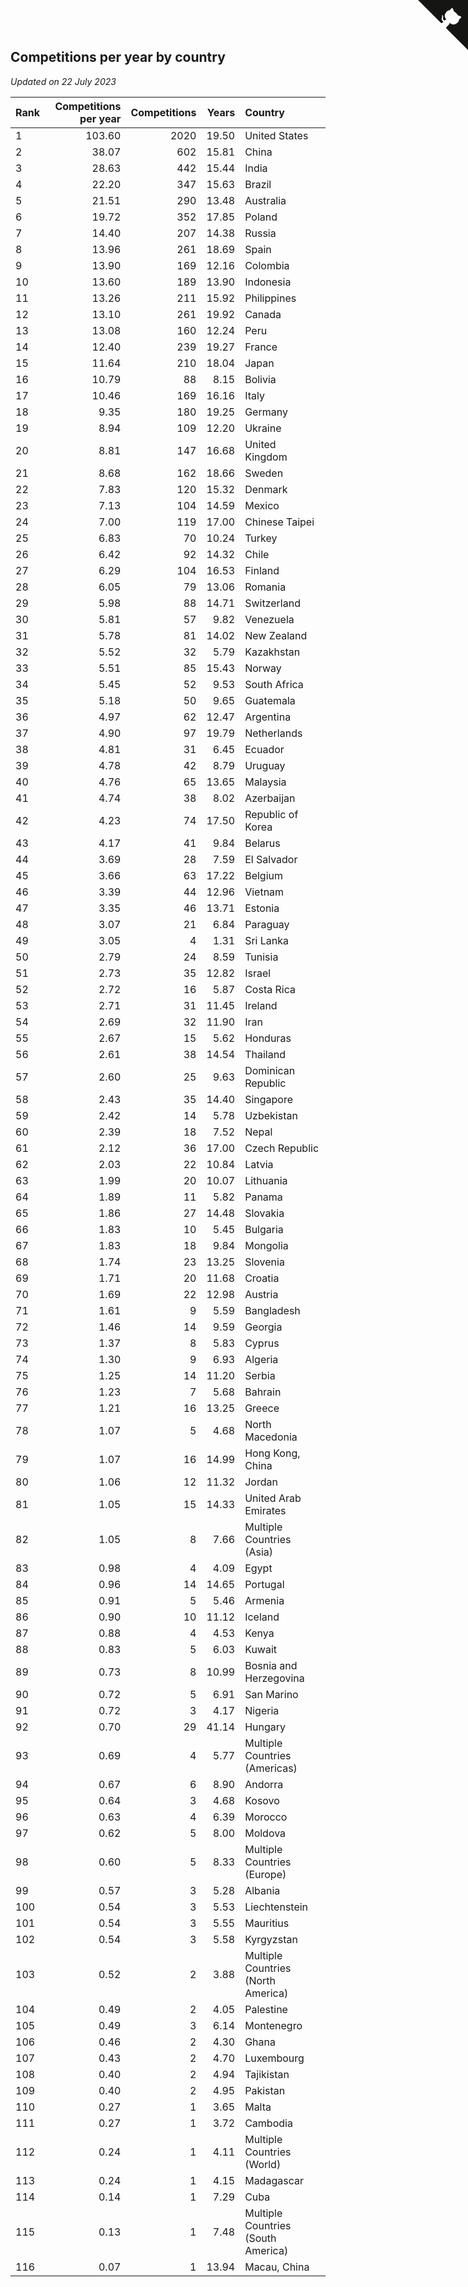 ## Competitions per year by country

*Updated on 22 July 2023*

| Rank | Competitions per year | Competitions | Years | Country |
| :--- | ---: | ---: | ---: | :--- |
| 1 | 103.60 | 2020 | 19.50 | United States |
| 2 | 38.07 | 602 | 15.81 | China |
| 3 | 28.63 | 442 | 15.44 | India |
| 4 | 22.20 | 347 | 15.63 | Brazil |
| 5 | 21.51 | 290 | 13.48 | Australia |
| 6 | 19.72 | 352 | 17.85 | Poland |
| 7 | 14.40 | 207 | 14.38 | Russia |
| 8 | 13.96 | 261 | 18.69 | Spain |
| 9 | 13.90 | 169 | 12.16 | Colombia |
| 10 | 13.60 | 189 | 13.90 | Indonesia |
| 11 | 13.26 | 211 | 15.92 | Philippines |
| 12 | 13.10 | 261 | 19.92 | Canada |
| 13 | 13.08 | 160 | 12.24 | Peru |
| 14 | 12.40 | 239 | 19.27 | France |
| 15 | 11.64 | 210 | 18.04 | Japan |
| 16 | 10.79 | 88 | 8.15 | Bolivia |
| 17 | 10.46 | 169 | 16.16 | Italy |
| 18 | 9.35 | 180 | 19.25 | Germany |
| 19 | 8.94 | 109 | 12.20 | Ukraine |
| 20 | 8.81 | 147 | 16.68 | United Kingdom |
| 21 | 8.68 | 162 | 18.66 | Sweden |
| 22 | 7.83 | 120 | 15.32 | Denmark |
| 23 | 7.13 | 104 | 14.59 | Mexico |
| 24 | 7.00 | 119 | 17.00 | Chinese Taipei |
| 25 | 6.83 | 70 | 10.24 | Turkey |
| 26 | 6.42 | 92 | 14.32 | Chile |
| 27 | 6.29 | 104 | 16.53 | Finland |
| 28 | 6.05 | 79 | 13.06 | Romania |
| 29 | 5.98 | 88 | 14.71 | Switzerland |
| 30 | 5.81 | 57 | 9.82 | Venezuela |
| 31 | 5.78 | 81 | 14.02 | New Zealand |
| 32 | 5.52 | 32 | 5.79 | Kazakhstan |
| 33 | 5.51 | 85 | 15.43 | Norway |
| 34 | 5.45 | 52 | 9.53 | South Africa |
| 35 | 5.18 | 50 | 9.65 | Guatemala |
| 36 | 4.97 | 62 | 12.47 | Argentina |
| 37 | 4.90 | 97 | 19.79 | Netherlands |
| 38 | 4.81 | 31 | 6.45 | Ecuador |
| 39 | 4.78 | 42 | 8.79 | Uruguay |
| 40 | 4.76 | 65 | 13.65 | Malaysia |
| 41 | 4.74 | 38 | 8.02 | Azerbaijan |
| 42 | 4.23 | 74 | 17.50 | Republic of Korea |
| 43 | 4.17 | 41 | 9.84 | Belarus |
| 44 | 3.69 | 28 | 7.59 | El Salvador |
| 45 | 3.66 | 63 | 17.22 | Belgium |
| 46 | 3.39 | 44 | 12.96 | Vietnam |
| 47 | 3.35 | 46 | 13.71 | Estonia |
| 48 | 3.07 | 21 | 6.84 | Paraguay |
| 49 | 3.05 | 4 | 1.31 | Sri Lanka |
| 50 | 2.79 | 24 | 8.59 | Tunisia |
| 51 | 2.73 | 35 | 12.82 | Israel |
| 52 | 2.72 | 16 | 5.87 | Costa Rica |
| 53 | 2.71 | 31 | 11.45 | Ireland |
| 54 | 2.69 | 32 | 11.90 | Iran |
| 55 | 2.67 | 15 | 5.62 | Honduras |
| 56 | 2.61 | 38 | 14.54 | Thailand |
| 57 | 2.60 | 25 | 9.63 | Dominican Republic |
| 58 | 2.43 | 35 | 14.40 | Singapore |
| 59 | 2.42 | 14 | 5.78 | Uzbekistan |
| 60 | 2.39 | 18 | 7.52 | Nepal |
| 61 | 2.12 | 36 | 17.00 | Czech Republic |
| 62 | 2.03 | 22 | 10.84 | Latvia |
| 63 | 1.99 | 20 | 10.07 | Lithuania |
| 64 | 1.89 | 11 | 5.82 | Panama |
| 65 | 1.86 | 27 | 14.48 | Slovakia |
| 66 | 1.83 | 10 | 5.45 | Bulgaria |
| 67 | 1.83 | 18 | 9.84 | Mongolia |
| 68 | 1.74 | 23 | 13.25 | Slovenia |
| 69 | 1.71 | 20 | 11.68 | Croatia |
| 70 | 1.69 | 22 | 12.98 | Austria |
| 71 | 1.61 | 9 | 5.59 | Bangladesh |
| 72 | 1.46 | 14 | 9.59 | Georgia |
| 73 | 1.37 | 8 | 5.83 | Cyprus |
| 74 | 1.30 | 9 | 6.93 | Algeria |
| 75 | 1.25 | 14 | 11.20 | Serbia |
| 76 | 1.23 | 7 | 5.68 | Bahrain |
| 77 | 1.21 | 16 | 13.25 | Greece |
| 78 | 1.07 | 5 | 4.68 | North Macedonia |
| 79 | 1.07 | 16 | 14.99 | Hong Kong, China |
| 80 | 1.06 | 12 | 11.32 | Jordan |
| 81 | 1.05 | 15 | 14.33 | United Arab Emirates |
| 82 | 1.05 | 8 | 7.66 | Multiple Countries (Asia) |
| 83 | 0.98 | 4 | 4.09 | Egypt |
| 84 | 0.96 | 14 | 14.65 | Portugal |
| 85 | 0.91 | 5 | 5.46 | Armenia |
| 86 | 0.90 | 10 | 11.12 | Iceland |
| 87 | 0.88 | 4 | 4.53 | Kenya |
| 88 | 0.83 | 5 | 6.03 | Kuwait |
| 89 | 0.73 | 8 | 10.99 | Bosnia and Herzegovina |
| 90 | 0.72 | 5 | 6.91 | San Marino |
| 91 | 0.72 | 3 | 4.17 | Nigeria |
| 92 | 0.70 | 29 | 41.14 | Hungary |
| 93 | 0.69 | 4 | 5.77 | Multiple Countries (Americas) |
| 94 | 0.67 | 6 | 8.90 | Andorra |
| 95 | 0.64 | 3 | 4.68 | Kosovo |
| 96 | 0.63 | 4 | 6.39 | Morocco |
| 97 | 0.62 | 5 | 8.00 | Moldova |
| 98 | 0.60 | 5 | 8.33 | Multiple Countries (Europe) |
| 99 | 0.57 | 3 | 5.28 | Albania |
| 100 | 0.54 | 3 | 5.53 | Liechtenstein |
| 101 | 0.54 | 3 | 5.55 | Mauritius |
| 102 | 0.54 | 3 | 5.58 | Kyrgyzstan |
| 103 | 0.52 | 2 | 3.88 | Multiple Countries (North America) |
| 104 | 0.49 | 2 | 4.05 | Palestine |
| 105 | 0.49 | 3 | 6.14 | Montenegro |
| 106 | 0.46 | 2 | 4.30 | Ghana |
| 107 | 0.43 | 2 | 4.70 | Luxembourg |
| 108 | 0.40 | 2 | 4.94 | Tajikistan |
| 109 | 0.40 | 2 | 4.95 | Pakistan |
| 110 | 0.27 | 1 | 3.65 | Malta |
| 111 | 0.27 | 1 | 3.72 | Cambodia |
| 112 | 0.24 | 1 | 4.11 | Multiple Countries (World) |
| 113 | 0.24 | 1 | 4.15 | Madagascar |
| 114 | 0.14 | 1 | 7.29 | Cuba |
| 115 | 0.13 | 1 | 7.48 | Multiple Countries (South America) |
| 116 | 0.07 | 1 | 13.94 | Macau, China |


<a href="https://github.com/JustinTimeCuber/wca_statistics" class="github-corner" aria-label="View source on Github"><svg width="80" height="80" viewBox="0 0 250 250" style="fill:#151513; color:#fff; position: absolute; top: 0; border: 0; right: 0;" aria-hidden="true"><path d="M0,0 L115,115 L130,115 L142,142 L250,250 L250,0 Z"></path><path d="M128.3,109.0 C113.8,99.7 119.0,89.6 119.0,89.6 C122.0,82.7 120.5,78.6 120.5,78.6 C119.2,72.0 123.4,76.3 123.4,76.3 C127.3,80.9 125.5,87.3 125.5,87.3 C122.9,97.6 130.6,101.9 134.4,103.2" fill="currentColor" style="transform-origin: 130px 106px;" class="octo-arm"></path><path d="M115.0,115.0 C114.9,115.1 118.7,116.5 119.8,115.4 L133.7,101.6 C136.9,99.2 139.9,98.4 142.2,98.6 C133.8,88.0 127.5,74.4 143.8,58.0 C148.5,53.4 154.0,51.2 159.7,51.0 C160.3,49.4 163.2,43.6 171.4,40.1 C171.4,40.1 176.1,42.5 178.8,56.2 C183.1,58.6 187.2,61.8 190.9,65.4 C194.5,69.0 197.7,73.2 200.1,77.6 C213.8,80.2 216.3,84.9 216.3,84.9 C212.7,93.1 206.9,96.0 205.4,96.6 C205.1,102.4 203.0,107.8 198.3,112.5 C181.9,128.9 168.3,122.5 157.7,114.1 C157.9,116.9 156.7,120.9 152.7,124.9 L141.0,136.5 C139.8,137.7 141.6,141.9 141.8,141.8 Z" fill="currentColor" class="octo-body"></path></svg></a><style>.github-corner:hover .octo-arm{animation:octocat-wave 560ms ease-in-out}@keyframes octocat-wave{0%,100%{transform:rotate(0)}20%,60%{transform:rotate(-25deg)}40%,80%{transform:rotate(10deg)}}@media (max-width:500px){.github-corner:hover .octo-arm{animation:none}.github-corner .octo-arm{animation:octocat-wave 560ms ease-in-out}}</style>
